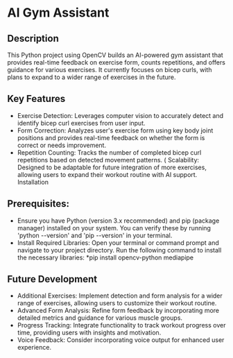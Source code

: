 # AI Gym Assistant

## Description

This Python project using OpenCV builds an AI-powered gym assistant that provides real-time feedback on exercise form, counts repetitions, and offers guidance for various exercises. It currently focuses on bicep curls, with plans to expand to a wider range of exercises in the future.

## Key Features

* Exercise Detection: Leverages computer vision to accurately detect and identify bicep curl exercises from user input. 
* Form Correction: Analyzes user's exercise form using key body joint positions and provides real-time feedback on whether the form is correct or needs improvement.
* Repetition Counting: Tracks the number of completed bicep curl repetitions based on detected movement patterns.
( Scalability: Designed to be adaptable for future integration of more exercises, allowing users to expand their workout routine with AI support.
Installation

## Prerequisites: 
* Ensure you have Python (version 3.x recommended) and pip (package manager) installed on your system. You can verify these by running 'python --version' and 'pip --version' in your terminal.
* Install Required Libraries: Open your terminal or command prompt and navigate to your project directory. Run the following command to install the necessary libraries: *pip install opencv-python mediapipe

## Future Development

* Additional Exercises: Implement detection and form analysis for a wider range of exercises, allowing users to customize their workout routine.
* Advanced Form Analysis: Refine form feedback by incorporating more detailed metrics and guidance for various muscle groups.
* Progress Tracking: Integrate functionality to track workout progress over time, providing users with insights and motivation.
* Voice Feedback: Consider incorporating voice output for enhanced user experience.
